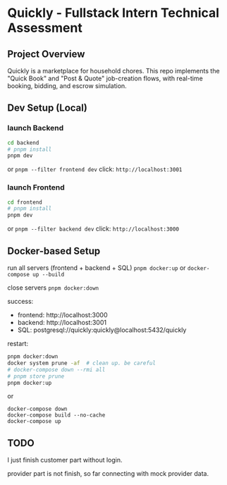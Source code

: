 # Quickly - Fullstack Intern Technical Assessment

## Project Overview

Quickly is a marketplace for household chores. This repo implements the "Quick Book" and "Post & Quote" job-creation flows, with real-time booking, bidding, and escrow simulation.

## Dev Setup (Local)

### launch Backend

```bash
cd backend
# pnpm install
pnpm dev
```
or
`pnpm --filter frontend dev`
click: `http://localhost:3001`


### launch Frontend
```bash
cd frontend
# pnpm install
pnpm dev
```
or
`pnpm --filter backend dev`
click: `http://localhost:3000`

## Docker-based Setup

run all servers (frontend + backend + SQL)
`pnpm docker:up`
or
`docker-compose up --build`

close servers
`pnpm docker:down`

success:
- frontend: http://localhost:3000
- backend: http://localhost:3001
- SQL: postgresql://quickly:quickly@localhost:5432/quickly

restart:
```bash
pnpm docker:down
docker system prune -af  # clean up. be careful
# docker-compose down --rmi all
# pnpm store prune
pnpm docker:up
```
or
```
docker-compose down
docker-compose build --no-cache
docker-compose up
```
## TODO

I just finish customer part without login.

provider part is not finish, so far connecting with mock provider data.

